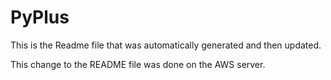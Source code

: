 # PyPlus
This is the Readme file that was automatically generated and then updated.


This change to the README file was done on the AWS server.
